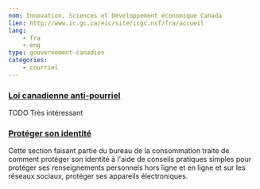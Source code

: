 ```yaml
---
nom: Innovation, Sciences et Développement économique Canada
lien: http://www.ic.gc.ca/eic/site/icgc.nsf/fra/accueil
lang:
    - fra
    - eng
type: gouvernement-canadien
categories:
    - courriel
---
```

### [Loi canadienne anti-pourriel](https://www.combattrelepourriel.gc.ca/eic/site/030.nsf/fra/accueil)
TODO Très intéressant

### [Protéger son identité](http://www.ic.gc.ca/eic/site/oca-bc.nsf/fra/ca03025.html)
Cette section faisant partie du bureau de la consommation traite de comment protéger son identité à l'aide de conseils pratiques simples pour protéger ses renseignements personnels hors ligne et en ligne et sur les réseaux sociaux, protéger ses appareils électroniques.

